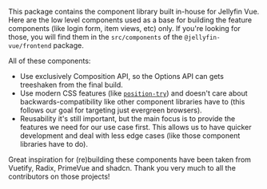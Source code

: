 This package contains the component library built in-house for Jellyfin Vue.
Here are the low level components used as a base for building the feature components
(like login form, item views, etc) only. If you're looking for those,
you will find them in the `src/components` of the `@jellyfin-vue/frontend` package.

All of these components:

* Use exclusively Composition API, so the Options API can gets treeshaken from the final build.
* Use modern CSS features (like [`position-try`](https://developer.mozilla.org/en-US/docs/Web/CSS/position-try))
and doesn't care about backwards-compatibility like other component libraries have to (this follows our goal
for targeting just evergreen browsers).
* Reusability it's still important, but the main focus is to provide the features we need for our use case first.
This allows us to have quicker development and deal with less edge cases (like those component libraries have to do).

Great inspiration for (re)building these components have been taken from Vuetify, Radix, PrimeVue and shadcn.
Thank you very much to all the contributors on those projects!
